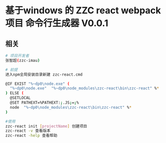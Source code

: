 # 基于windows 的 ZZC react webpack 项目 命令行生成器 V0.0.1

## 相关

``` bash
# 项目开发者
张智超(zzc-imau)

# 前提
进入npm全局安装目录新建 zzc-react.cmd

@IF EXIST "%~dp0\node.exe" (
  "%~dp0\node.exe"  "%~dp0\node_modules\zzc-react\bin\zzc-react" %*
) ELSE (
  @SETLOCAL
  @SET PATHEXT=%PATHEXT:;.JS;=;%
  node  "%~dp0\node_modules\zzc-react\bin\zzc-react" %*
)

#使用
zzc-react init [projectName] 创建项目
zzc-react -v 查看版本
zzc-react -help 查看帮助
